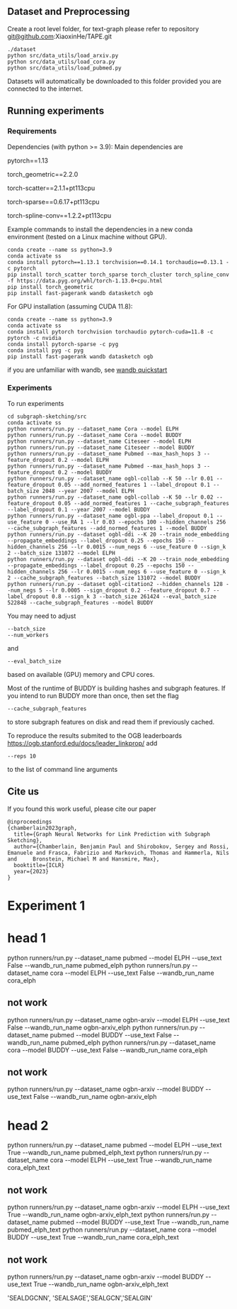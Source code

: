 
## Dataset and Preprocessing

Create a root level folder, for text-graph please refer to repository git@github.com:XiaoxinHe/TAPE.git 
```
./dataset
python src/data_utils/load_arxiv.py
python src/data_utils/load_cora.py
python src/data_utils/load_pubmed.py
``` 
Datasets will automatically be downloaded to this folder provided you are connected to the internet.

## Running experiments

### Requirements
Dependencies (with python >= 3.9):
Main dependencies are

pytorch==1.13

torch_geometric==2.2.0

torch-scatter==2.1.1+pt113cpu

torch-sparse==0.6.17+pt113cpu

torch-spline-conv==1.2.2+pt113cpu


Example commands to install the dependencies in a new conda environment (tested on a Linux machine without GPU).
```
conda create --name ss python=3.9
conda activate ss
conda install pytorch==1.13.1 torchvision==0.14.1 torchaudio==0.13.1 -c pytorch
pip install torch_scatter torch_sparse torch_cluster torch_spline_conv -f https://data.pyg.org/whl/torch-1.13.0+cpu.html
pip install torch_geometric
pip install fast-pagerank wandb datasketch ogb
```


For GPU installation (assuming CUDA 11.8): 
```
conda create --name ss python=3.9
conda activate ss
conda install pytorch torchvision torchaudio pytorch-cuda=11.8 -c pytorch -c nvidia
conda install pytorch-sparse -c pyg
conda install pyg -c pyg
pip install fast-pagerank wandb datasketch ogb
```


if you are unfamiliar with wandb, see
[wandb quickstart](https://docs.wandb.ai/quickstart)


### Experiments
To run experiments
```
cd subgraph-sketching/src
conda activate ss
python runners/run.py --dataset_name Cora --model ELPH
python runners/run.py --dataset_name Cora --model BUDDY
python runners/run.py --dataset_name Citeseer --model ELPH
python runners/run.py --dataset_name Citeseer --model BUDDY
python runners/run.py --dataset_name Pubmed --max_hash_hops 3 --feature_dropout 0.2 --model ELPH
python runners/run.py --dataset_name Pubmed --max_hash_hops 3 --feature_dropout 0.2 --model BUDDY
python runners/run.py --dataset_name ogbl-collab --K 50 --lr 0.01 --feature_dropout 0.05 --add_normed_features 1 --label_dropout 0.1 --batch_size 2048 --year 2007 --model ELPH
python runners/run.py --dataset_name ogbl-collab --K 50 --lr 0.02 --feature_dropout 0.05 --add_normed_features 1 --cache_subgraph_features --label_dropout 0.1 --year 2007 --model BUDDY
python runners/run.py --dataset_name ogbl-ppa --label_dropout 0.1 --use_feature 0 --use_RA 1 --lr 0.03 --epochs 100 --hidden_channels 256 --cache_subgraph_features --add_normed_features 1 --model BUDDY
python runners/run.py --dataset ogbl-ddi --K 20 --train_node_embedding --propagate_embeddings --label_dropout 0.25 --epochs 150 --hidden_channels 256 --lr 0.0015 --num_negs 6 --use_feature 0 --sign_k 2 --batch_size 131072 --model ELPH
python runners/run.py --dataset ogbl-ddi --K 20 --train_node_embedding --propagate_embeddings --label_dropout 0.25 --epochs 150 --hidden_channels 256 --lr 0.0015 --num_negs 6 --use_feature 0 --sign_k 2 --cache_subgraph_features --batch_size 131072 --model BUDDY
python runners/run.py --dataset ogbl-citation2 --hidden_channels 128 --num_negs 5 --lr 0.0005 --sign_dropout 0.2 --feature_dropout 0.7 --label_dropout 0.8 --sign_k 3 --batch_size 261424 --eval_batch_size 522848 --cache_subgraph_features --model BUDDY
```
You may need to adjust 
```
--batch_size 
--num_workers
```
and 
```
--eval_batch_size
```

based on available (GPU) memory and CPU cores.

Most of the runtime of BUDDY is building hashes and subgraph features. If you intend to run BUDDY more than once, then set the flag
```
--cache_subgraph_features
```
to store subgraph features on disk and read them if previously cached.

To reproduce the results submited to the OGB leaderboards https://ogb.stanford.edu/docs/leader_linkprop/ add
```
--reps 10
```
to the list of command line arguments


## Cite us
If you found this work useful, please cite our paper
```
@inproceedings
{chamberlain2023graph,
  title={Graph Neural Networks for Link Prediction with Subgraph Sketching},
  author={Chamberlain, Benjamin Paul and Shirobokov, Sergey and Rossi, Emanuele and Frasca, Fabrizio and Markovich, Thomas and Hammerla, Nils and     Bronstein, Michael M and Hansmire, Max},
  booktitle={ICLR}
  year={2023}
}
```
# Experiment 1
# head 1 
python runners/run.py --dataset_name pubmed --model ELPH --use_text False --wandb_run_name pubmed_elph
python runners/run.py --dataset_name cora --model ELPH --use_text False --wandb_run_name cora_elph
## not work 
python runners/run.py --dataset_name ogbn-arxiv --model ELPH --use_text False --wandb_run_name ogbn-arxiv_elph
python runners/run.py --dataset_name pubmed --model BUDDY --use_text False --wandb_run_name pubmed_elph
python runners/run.py --dataset_name cora --model BUDDY --use_text False --wandb_run_name cora_elph
## not work 
python runners/run.py --dataset_name ogbn-arxiv --model BUDDY --use_text False --wandb_run_name ogbn-arxiv_elph

# head 2 
python runners/run.py --dataset_name pubmed --model ELPH --use_text True --wandb_run_name pubmed_elph_text
python runners/run.py --dataset_name cora --model ELPH --use_text True  --wandb_run_name cora_elph_text
## not work 
python runners/run.py --dataset_name ogbn-arxiv --model ELPH --use_text True  --wandb_run_name ogbn-arxiv_elph_text
python runners/run.py --dataset_name pubmed --model BUDDY --use_text True --wandb_run_name pubmed_elph_text
python runners/run.py --dataset_name cora --model BUDDY --use_text True  --wandb_run_name cora_elph_text
## not work 
python runners/run.py --dataset_name ogbn-arxiv --model BUDDY --use_text True  --wandb_run_name ogbn-arxiv_elph_text


'SEALDGCNN', 'SEALSAGE','SEALGCN','SEALGIN'